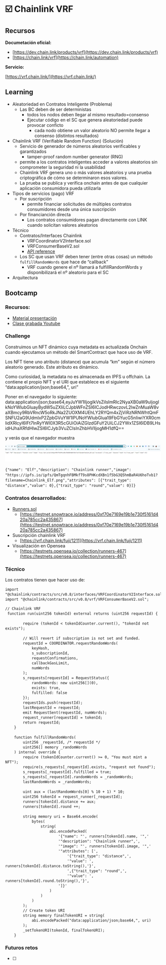 # ☑️ Chainlink VRF

## Recursos

**Documetación oficial:** 

- [https://dev.chain.link/products/vrf](https://dev.chain.link/products/vrf)
- [https://chain.link/vrf](https://chain.link/automation)

**Servicio:** 

[https://vrf.chain.link/](https://vrf.chain.link/)

## Learning

- Aleatoriedad en Contratos Inteligente (Problema)
    - Las BC deben de ser deterministas
        - todos los nodos deben llegar al mismo resultado=consenso
        - Ejecutar código en el SC que genera aleatoriedad puede provocar conficto
            - cada nodo obtiene un valor aleatorio NO permite llegar a consenso (distintos resultados)
- Chainlink VRF (Verifiable Random Function) (Solución)
    - Servicio de generador de números aleatorios verificables y garantizados
        - tamper-proof random number generator (RNG)
    - permite a los contratos inteligentes acceder a valores aleatorios sin comprometer la seguridad ni la usabilidad
    - Chainlink VRF genera uno o más valores aleatorios y una prueba criptográfica de cómo se determinaron esos valores.
    - La prueba se publica y verifica onchain antes de que cualquier aplicación consumidora pueda utilizarla
- Tipos de servicios (pago) VRF
    - Por suscripción
        - permite financiar solicitudes de múltiples contratos consumidores desde una única suscripción
    - Por financianción directa
        - Los contratos consumidores pagan directamente con LINK cuando solicitan valores aleatorios
- Técnico
    - Contratos/Interfaces Chainlink
        - VRFCoordinatorV2Interface.sol
        - VRFConsumerBaseV2.sol
        - [API reference](https://docs.chain.link/data-feeds/api-reference)
    - Los SC que usan VRF deben tener (entre otras cosas) un método `fulfillRandomWords` que hace de “callback”
        - VRF cuando genere el nº llamará a fulfillRandomWords y disponibilizará el nº aleatorio para el SC
- Arquitectura

## Bootcamp

### Recursos:

- [Material presentación](https://docs.google.com/presentation/d/e/2PACX-1vSWSZfMuNAjQrRFEsUXZad1j-1POA_XlGpsXfy0uQmwAhFjBxyysJ8Y8xKL18FGu77NXFfovotT90F2/pub?start=false&loop=false&delayms=3000&slide=id.g2acdc1ce0f8_0_0)
- [Clase grabada Youtube](https://www.youtube.com/watch?v=y_iOxra1oLc)

### Challenge

Construimos un NFT dinámico cuya metadata es actualizada Onchain cuando ejecutamos un método del SmartContract que hace uso de VRF. 

Los NFT tiene uno atributo (distance) que acumula “km” según el número aleatorio generado. Este atributo es dinámico. 

Como curiosidad, la metadata no es almacenada en IPFS u offchain. La contiene el propio NFT y el URI que establece es el siguiente “data:application/json;base64,", uri”

Poner en el navegador lo siguiente: data:application/json;base64,eyJuYW1lIjogIkVsZiIsImRlc2NyaXB0aW9uIjogIkNoYWlubGluayBydW5uZXIiLCJpbWFnZSI6ICJodHRwczovL2lwZnMuaW8vaXBmcy9RbVRncW5oRkJNa2ZUOXM4UEhLY2RYQm4xZjViRzNRNWhtQmFSNFU2aG9UdmIxP2ZpbGVuYW1lPUNoYWlubGlua19FbGYucG5nIiwiYXR0cmlidXRlcyI6IFt7InRyYWl0X3R5cGUiOiAiZGlzdGFuY2UiLCJ2YWx1ZSI6IDB9LHsidHJhaXRfdHlwZSI6ICJyb3VuZCIsInZhbHVlIjogMH1dfQ==

y verás que el navegador muestra

![Untitled](%E2%98%91%EF%B8%8F%20Chainlink%20VRF%20a8baac519238457a8d9e75ca29bf8a45/Untitled.png)

`{"name": "Elf","description": "Chainlink runner","image": "https://ipfs.io/ipfs/QmTgqnhFBMkfT9s8PHKcdXBn1f5bG3Q5hmBaR4U6hoTvb1?filename=Chainlink_Elf.png","attributes": [{"trait_type": "distance","value": 0},{"trait_type": "round","value": 0}]}`

### Contratos desarrollados:

- [Runners.sol](../contracts/Runners.sol)
    - [https://testnet.snowtrace.io/address/0xf70e7169e19b1e730f5161d420a785cc2a435867](https://testnet.snowtrace.io/address/0xf70e7169e19b1e730f5161d420a785cc2a435867)
- Suscripción chainlink VRF
    - [https://vrf.chain.link/fuji/1211](https://vrf.chain.link/fuji/1211)
- Visualización en Opensea
    - [https://testnets.opensea.io/collection/runners-467](https://testnets.opensea.io/collection/runners-467)

### Técnico

Los contratos tienen que hacer uso de:

```
import "@chainlink/contracts/src/v0.8/interfaces/VRFCoordinatorV2Interface.sol";
import "@chainlink/contracts/src/v0.8/vrf/VRFConsumerBaseV2.sol";
```

```solidity
// Chainlink VRF
 function run(uint256 tokenId) external returns (uint256 requestId) {

        require (tokenId < tokenIdCounter.current(), "tokenId not exists");

        // Will revert if subscription is not set and funded.
        requestId = COORDINATOR.requestRandomWords(
            keyHash,
            s_subscriptionId,
            requestConfirmations,
            callbackGasLimit,
            numWords
        );
        s_requests[requestId] = RequestStatus({
            randomWords: new uint256[](0),
            exists: true,
            fulfilled: false
        });
        requestIds.push(requestId);
        lastRequestId = requestId;
        emit RequestSent(requestId, numWords);
        request_runner[requestId] = tokenId;
        return requestId;      
    }

    function fulfillRandomWords(
        uint256 _requestId, /* requestId */
        uint256[] memory _randomWords
    ) internal override {
        require (tokenIdCounter.current() >= 0, "You must mint a NFT");
        require(s_requests[_requestId].exists, "request not found");
        s_requests[_requestId].fulfilled = true;
        s_requests[_requestId].randomWords = _randomWords;
        lastRandomWords = _randomWords;

        uint aux = (lastRandomWords[0] % 10 + 1) * 10;
        uint256 tokenId = request_runner[_requestId];
        runners[tokenId].distance += aux;
        runners[tokenId].round ++;

        string memory uri = Base64.encode(
            bytes(
                string(
                    abi.encodePacked(
                        '{"name": "', runners[tokenId].name, '",'
                        '"description": "Chainlink runner",',
                        '"image": "', runners[tokenId].image, '",'
                        '"attributes": [',
                            '{"trait_type": "distance",',
                            '"value": ', runners[tokenId].distance.toString(),'}',
                            ',{"trait_type": "round",',
                            '"value": ', runners[tokenId].round.toString(),'}',
                        ']}'
                    )
                )
            )
        );
        // Create token URI
        string memory finalTokenURI = string(
            abi.encodePacked("data:application/json;base64,", uri)
        );
        _setTokenURI(tokenId, finalTokenURI);
    }
```

### Futuros retos

- [ ]